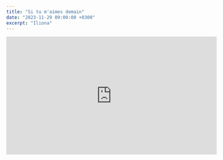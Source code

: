 ```yaml
---
title: "Si tu m'aimes demain"
date: "2023-11-29 09:00:00 +0300"
excerpt: "Iliona"
---
```


<div class="video-wrapper">
    <iframe width="560" height="315" src="https://www.youtube.com/embed/cyqHNKvJsqA?si=DCFZLyTmFBYlNstE" title="YouTube video player" frameborder="0" allow="accelerometer; autoplay; clipboard-write; encrypted-media; gyroscope; picture-in-picture; web-share" allowfullscreen></iframe>
</div>
